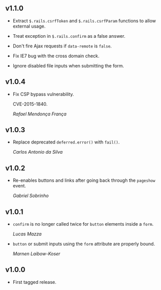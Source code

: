 ## v1.1.0

* Extract `$.rails.csrfToken` and `$.rails.csrfParam` functions to allow external usage.

* Treat exception in `$.rails.confirm` as a false answer.

* Don't fire Ajax requests if `data-remote` is `false`.

* Fix IE7 bug with the cross domain check.

* Ignore disabled file inputs when submitting the form.

## v1.0.4

* Fix CSP bypass vulnerability.

  CVE-2015-1840.

  *Rafael Mendonça França*

## v1.0.3

* Replace deprecated `deferred.error()` with `fail()`.

  *Carlos Antonio da Silva*
## v1.0.2

* Re-enables buttons and links after going back through the `pageshow` event.

  *Gabriel Sobrinho*

## v1.0.1

* `confirm` is no longer called twice for `button` elements inside a `form`.

  *Lucas Mazza*

* `button` or submit inputs using the `form` attribute are properly bound.

  *Marnen Laibow-Koser*

## v1.0.0

* First tagged release.
